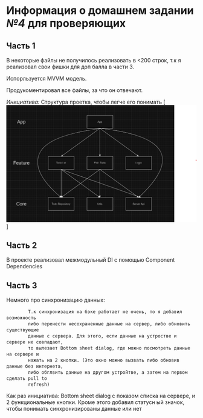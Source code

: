# Информация о домашнем задании *№4* для проверяющих

## Часть 1

В некоторые файлы не получилось реализовать в <200 строк, т.к я реализовал свои
фишки для доп балла в части 3.

Испорльзуется MVVM модель.

Продукоментировал все файлы, за что он отвечают.

*Инициатива:*
Структура проетка, чтобы легче его понимать
[![Структура проетка](https://github.com/Mobile-Developement-School-23/android-todo-app-romiusse/blob/master/ProjectStructure.png)]



## Часть 2

В проекте реализовал межмодульный DI с помощью Component Dependencies

## Часть 3

Немного про синхронизацию данных:

            Т.к синхронизация на бэке работает не очень, то я добавил возможность
            либо перенести несохраненные данные на сервер, либо обновить существующие
            данные с сервера. Для этого, если данные на устростве и сервере не совпадают,
            то вылезает Bottom sheet dialog, где можно посмотреть данные на сервере и
            нажать на 2 кнопки. (Это окно можно вызвать либо обновив данные без интернета,
            либо обглвить данные на другом устройтве, а затем на первом сделать pull to
            refresh)

Как раз инициатива:
Bottom sheet dialog c показом списка на сервере, и 2 функциональные кнопки.
Кроме этого добавил статусн ый значок, чтобы понимать синхронизированы данные или нет